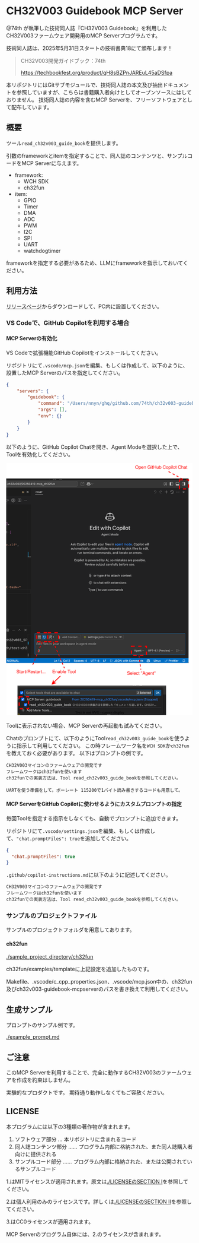 # CH32V003 Guidebook MCP Server

@74th が執筆した技術同人誌『CH32V003 Guidebook』を利用したCH32V003ファームウェア開発用のMCP Serverプログラムです。

技術同人誌は、2025年5月31日スタートの技術書典18にて頒布します！

> CH32V003開発ガイドブック：74th
>
> https://techbookfest.org/product/qH8sBZPnJAREuL45aDSfpa

本リポジトリにはGitサブモジュールで、技術同人誌の本文及び抽出ドキュメントを参照していますが、こちらは書籍購入者向けとしてオープンソースにはしておりません。
技術同人誌の内容を含むMCP Serverを、フリーソフトウェアとして配布しています。

## 概要

ツール`read_ch32v003_guide_book`を提供します。

引数のframeworkとitemを指定することで、同人誌のコンテンツと、サンプルコードをMCP Serverに与えます。

- framework:
  - WCH SDK
  - ch32fun
- item:
  - GPIO
  - Timer
  - DMA
  - ADC
  - PWM
  - I2C
  - SPI
  - UART
  - watchdogtimer

frameworkを指定する必要があるため、LLMにframeworkを指示しておいてください。

## 利用方法

[リリースページ](https://github.com/74th/ch32v003-guidebook-mcpserver/releases)からダウンロードして、PC内に設置してください。

### VS Codeで、GitHub Copilotを利用する場合

#### MCP Serverの有効化

VS Codeで拡張機能GitHub Copilotをインストールしてください。

リポジトリにて`.vscode/mcp.json`を編集、もしくは作成して、以下のように、設置したMCP Serverのパスを指定してください。

```json
{
	"servers": {
		"guidebook": {
			"command": "/Users/nnyn/ghq/github.com/74th/ch32v003-guidebook-mcpserver/ch32v003-guidebook-mcpserver",
			"args": [],
			"env": {}
		}
	}
}
```

以下のように、GitHub Copilot Chatを開き、Agent Modeを選択した上で、Toolを有効化してください。

![enable copilot](./docs/using_mcp_server_with_github_copilot.drawio.svg)

Toolに表示されない場合、MCP Serverの再起動も試みてください。

Chatのプロンプトにて、以下のようにTool`read_ch32v003_guide_book`を使うように指示して利用してください。
この時フレームワーク名を`WCH SDK`か`ch32fun`を教えておく必要があります。
以下はプロンプトの例です。

```
CH32V003マイコンのファームウェアの開発です
フレームワークはch32funを使います
ch32funでの実装方法は、Tool read_ch32v003_guide_bookを参照してください。

UARTを使う準備をして。ボーレート 115200で1バイト読み書きするコードも用意して。
```

#### MCP ServerをGitHub Copilotに使わせるようにカスタムプロンプトの指定

毎回Toolを指定する指示をしなくても、自動でプロンプトに追加できます。

リポジトリにて`.vscode/settings.json`を編集、もしくは作成して、`"chat.promptFiles": true`を追加してください。

```json
{
  "chat.promptFiles": true
}
```

`.github/copilot-instructions.md`に以下のように記述してください。

```markdown
CH32V003マイコンのファームウェアの開発です
フレームワークはch32funを使います
ch32funでの実装方法は、Tool read_ch32v003_guide_bookを参照してください。
```

### サンプルのプロジェクトファイル

サンプルのプロジェクトフォルダを用意してあります。

#### ch32fun

[./sample_project_directory/ch32fun](./sample_project_directory/ch32fun/)

ch32fun/examples/templateに上記設定を追加したものです。

Makefile、.vscode/c_cpp_properties.json、.vscode/mcp.json中の、ch32fun及びch32v003-guidebook-mcpserverのパスを書き換えて利用してください。

## 生成サンプル

プロンプトのサンプル例です。

[./example_prompt.md](./example_prompt.md)

## ご注意

このMCP Serverを利用することで、完全に動作するCH32V003のファームウェアを作成を約束はしません。

実験的なプロダクトです。
期待通り動作しなくてもご容赦ください。

## LICENSE

本プログラムには以下の3種類の著作物が含まれます。

1. ソフトウェア部分 … 本リポジトリに含まれるコード
2. 同人誌コンテンツ部分 …… プログラム内部に格納された、また同人誌購入者向けに提供される
3. サンプルコード部分 …… プログラム内部に格納された、または公開されているサンプルコード

1.はMITライセンスが適用されます。原文は[./LICENSEのSECTION I](./LICENSE)を参照してください。

2.は個人利用のみのライセンスです。詳しくは[./LICENSEのSECTION II](./LICENSE)を参照してください。

3.はCC0ライセンスが適用されます。

MCP Serverのプログラム自体には、2.のライセンスが含まれます。